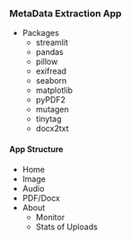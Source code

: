 ### MetaData Extraction App

+ Packages
    - streamlit
    - pandas
    - pillow
    - exifread
    - seaborn
    - matplotlib
    - pyPDF2
    - mutagen
    - tinytag
    - docx2txt

#### App Structure

+ Home
+ Image
+ Audio
+ PDF/Docx
+ About
    - Monitor
    - Stats of Uploads
    